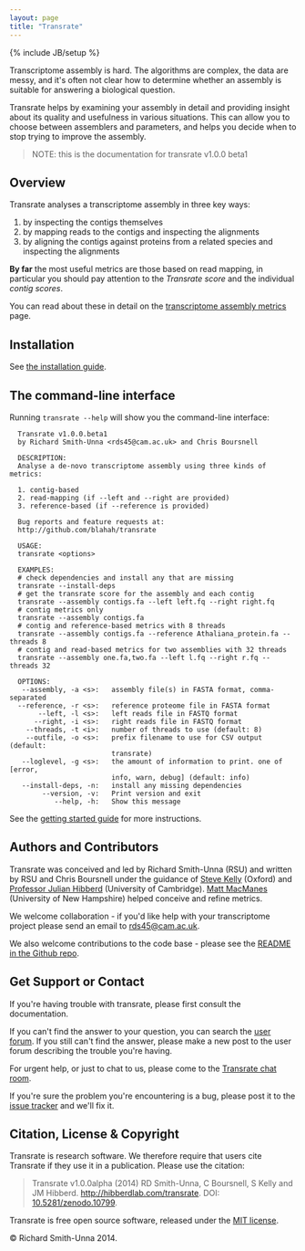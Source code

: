 ```yaml
---
layout: page
title: "Transrate"
---
```


{% include JB/setup %}

Transcriptome assembly is hard. The algorithms are complex, the data are messy, and it's often not clear how to determine whether an assembly is suitable for answering a biological question.

Transrate helps by examining your assembly in detail and providing insight about its quality and usefulness in various situations. This can allow you to choose between assemblers and parameters, and helps you decide when to stop trying to improve the assembly.

> NOTE: this is the documentation for transrate v1.0.0 beta1

## Overview

Transrate analyses a transcriptome assembly in three key ways:

1. by inspecting the contigs themselves
2. by mapping reads to the contigs and inspecting the alignments
3. by aligning the contigs against proteins from a related species and inspecting the alignments

**By far** the most useful metrics are those based on read mapping, in particular you should pay attention to the *Transrate score* and the individual *contig scores*.

You can read about these in detail on the [transcriptome assembly metrics](metrics.html) page.

## Installation

See [the installation guide](installation.html).

## The command-line interface

Running `transrate --help` will show you the command-line interface:

```
  Transrate v1.0.0.beta1
  by Richard Smith-Unna <rds45@cam.ac.uk> and Chris Boursnell

  DESCRIPTION:
  Analyse a de-novo transcriptome assembly using three kinds of metrics:

  1. contig-based
  2. read-mapping (if --left and --right are provided)
  3. reference-based (if --reference is provided)

  Bug reports and feature requests at:
  http://github.com/blahah/transrate

  USAGE:
  transrate <options>

  EXAMPLES:
  # check dependencies and install any that are missing
  transrate --install-deps
  # get the transrate score for the assembly and each contig
  transrate --assembly contigs.fa --left left.fq --right right.fq
  # contig metrics only
  transrate --assembly contigs.fa
  # contig and reference-based metrics with 8 threads
  transrate --assembly contigs.fa --reference Athaliana_protein.fa --threads 8
  # contig and read-based metrics for two assemblies with 32 threads
  transrate --assembly one.fa,two.fa --left l.fq --right r.fq --threads 32

  OPTIONS:
   --assembly, -a <s>:   assembly file(s) in FASTA format, comma-separated
  --reference, -r <s>:   reference proteome file in FASTA format
       --left, -l <s>:   left reads file in FASTQ format
      --right, -i <s>:   right reads file in FASTQ format
    --threads, -t <i>:   number of threads to use (default: 8)
    --outfile, -o <s>:   prefix filename to use for CSV output (default:
                         transrate)
   --loglevel, -g <s>:   the amount of information to print. one of [error,
                         info, warn, debug] (default: info)
   --install-deps, -n:   install any missing dependencies
        --version, -v:   Print version and exit
           --help, -h:   Show this message
```

See the [getting started guide](getting_started.html) for more instructions.

## Authors and Contributors

Transrate was conceived and led by Richard Smith-Unna (RSU) and written by RSU and Chris Boursnell under the guidance of  [Steve Kelly](http://www.stevekellylab.com/) (Oxford) and [Professor Julian Hibberd](http://hibberdlab.com) (University of Cambridge). [Matt MacManes](http://genomebio.org/) (University of New Hampshire) helped conceive and refine metrics.

We welcome collaboration - if you'd like help with your transcriptome project please send an email to rds45@cam.ac.uk.

We also welcome contributions to the code base - please see the [README in the Github repo](https://github.com/Blahah/transrate).

## Get Support or Contact

If you're having trouble with transrate, please first consult the documentation.

If you can't find the answer to your question, you can search the [user forum](https://groups.google.com/forum/#!forum/transrate-users). If you still can't find the answer, please make a new post to the user forum describing the trouble you're having.

For urgent help, or just to chat to us, please come to the [Transrate chat room](https://gitter.im/Blahah/transrate).

If you're sure the problem you're encountering is a bug, please post it to the [issue tracker](https://github.com/Blahah/transrate/issues?state=open) and we'll fix it.

## Citation, License & Copyright

Transrate is research software. We therefore require that users cite Transrate if they use it in a publication. Please use the citation:

> Transrate v1.0.0alpha (2014) RD Smith-Unna, C Boursnell, S Kelly and JM Hibberd.      http://hibberdlab.com/transrate. DOI: [10.5281/zenodo.10799](http://dx.doi.org/10.5281/zenodo.10799).

Transrate is free open source software, released under the [MIT license](http://blahah.mit-license.org/).

© Richard Smith-Unna 2014.

